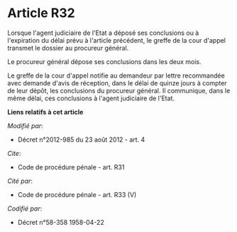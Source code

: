 # Article R32

Lorsque l'agent judiciaire de l'Etat a déposé ses conclusions ou à l'expiration du délai prévu à l'article précédent, le
greffe de la cour d'appel transmet le dossier au procureur général. 

Le procureur général dépose ses conclusions dans les deux mois. 

Le greffe de la cour d'appel notifie au demandeur par lettre recommandée avec demande d'avis de réception, dans le délai de
quinze jours à compter de leur dépôt, les conclusions du procureur général. Il communique, dans le même délai, ces
conclusions à l'agent judiciaire de l'Etat.

**Liens relatifs à cet article**

_Modifié par_:

  - Décret n°2012-985 du 23 août 2012 - art. 4

_Cite_:

  - Code de procédure pénale - art. R31

_Cité par_:

  - Code de procédure pénale - art. R33 (V)

_Codifié par_:

  - Décret n°58-358 1958-04-22

